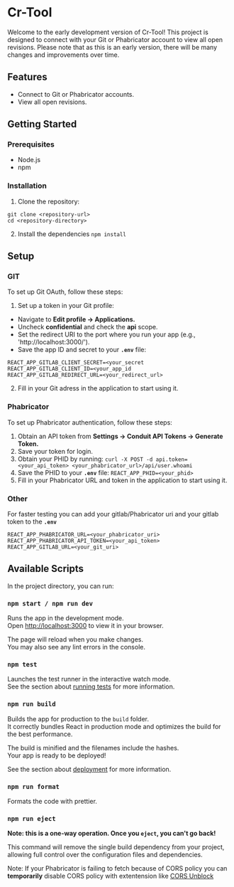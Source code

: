 # Cr-Tool

Welcome to the early development version of Cr-Tool! This project is designed to connect with your Git or Phabricator account to view all open revisions. Please note that as this is an early version, there will be many changes and improvements over time.

## Features

- Connect to Git or Phabricator accounts.
- View all open revisions.

## Getting Started

### Prerequisites

- Node.js
- npm

### Installation

1. Clone the repository:
``` 
git clone <repository-url>
cd <repository-directory> 
```
2. Install the dependencies
``` npm install ``` 

## Setup
### GIT
To set up Git OAuth, follow these steps:
1. Set up a token in your Git profile:
- Navigate to **Edit profile -> Applications.**
- Uncheck **confidential** and check the **api** scope.
- Set the redirect URI to the port where you run your app (e.g., 'http://localhost:3000/').
- Save the app ID and secret to your **`.env`** file:
```
REACT_APP_GITLAB_CLIENT_SECRET=<your_secret
REACT_APP_GITLAB_CLIENT_ID=<your_app_id
REACT_APP_GITLAB_REDIRECT_URL=<your_redirect_url>
```

2. Fill in your Git adress in the application to start using it.

### Phabricator
To set up Phabricator authentication, follow these steps:
1. Obtain an API token from **Settings -> Conduit API Tokens -> Generate Token.**
2. Save your token for login.
3. Obtain your PHID by running:
```curl -X POST -d api.token=<your_api_token> <your_phabricator_url>/api/user.whoami```
4. Save the PHID to your **`.env`** file:
```REACT_APP_PHID=<your_phid>```
5. Fill in your Phabricator URL and token in the application to start using it.

### Other
For faster testing you can add your gitlab/Phabricator uri and your gitlab token to the **`.env`** 
```
REACT_APP_PHABRICATOR_URL=<your_phabricator_uri>
REACT_APP_PHABRICATOR_API_TOKEN=<your_api_token>
REACT_APP_GITLAB_URL=<your_git_uri>
```

## Available Scripts

In the project directory, you can run:

### `npm start / npm run dev`

Runs the app in the development mode.\
Open [http://localhost:3000](http://localhost:3000) to view it in your browser.

The page will reload when you make changes.\
You may also see any lint errors in the console.

### `npm test`

Launches the test runner in the interactive watch mode.\
See the section about [running tests](https://facebook.github.io/create-react-app/docs/running-tests) for more information.

### `npm run build`

Builds the app for production to the `build` folder.\
It correctly bundles React in production mode and optimizes the build for the best performance.

The build is minified and the filenames include the hashes.\
Your app is ready to be deployed!

See the section about [deployment](https://facebook.github.io/create-react-app/docs/deployment) for more information.

### `npm run format`

Formats the code with prettier.

### `npm run eject`

**Note: this is a one-way operation. Once you `eject`, you can't go back!**

This command will remove the single build dependency from your project, allowing full control over the configuration files and dependencies.

Note: If your Phabricator is failing to fetch because of CORS policy you can **temporarily** disable CORS policy with extentension like [CORS Unblock](https://webextension.org/listing/access-control.html)
